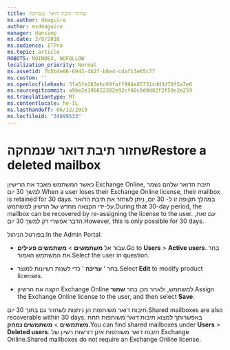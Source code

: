 ```yaml
---
title: שחזור תיבת דואר שנמחקה
ms.author: dmaguire
author: msdmaguire
manager: dansimp
ms.date: 2/8/2018
ms.audience: ITPro
ms.topic: article
ROBOTS: NOINDEX, NOFOLLOW
localization_priority: Normal
ms.assetid: 7b5b4e06-6943-4b2f-b8e4-cdaf13e65c77
ms.custom: ''
ms.openlocfilehash: 3fa5fe283ebc89faff984e85731cdd3d70f5a7e6
ms.sourcegitcommit: a9be2e396022382e92cf40c0d0d82f2f59c2e259
ms.translationtype: MT
ms.contentlocale: he-IL
ms.lasthandoff: 06/12/2019
ms.locfileid: "34899533"
---
```

# <a name="restore-a-deleted-mailbox"></a><span data-ttu-id="5b6b6-102">שחזור תיבת דואר שנמחקה</span><span class="sxs-lookup"><span data-stu-id="5b6b6-102">Restore a deleted mailbox</span></span>

<span data-ttu-id="5b6b6-103">כאשר המשתמש מאבד את הרישיון Exchange Online, תיבת הדואר שלהם נשמר למשך 30 יום.</span><span class="sxs-lookup"><span data-stu-id="5b6b6-103">When a user loses their Exchange Online license, their mailbox is retained for 30 days.</span></span> <span data-ttu-id="5b6b6-104">במהלך תקופה זו ל- 30 יום, ניתן לשחזר את תיבת הדואר על-ידי הקצאה מחדש של הרשיון למשתמש.</span><span class="sxs-lookup"><span data-stu-id="5b6b6-104">During that 30-day period, the mailbox can be recovered by re-assigning the license to the user.</span></span> <span data-ttu-id="5b6b6-105">עם זאת, הדבר אפשרי רק למשך 30 יום.</span><span class="sxs-lookup"><span data-stu-id="5b6b6-105">However, this is only possible for 30 days.</span></span>
  
<span data-ttu-id="5b6b6-106">בפורטל הניהול:</span><span class="sxs-lookup"><span data-stu-id="5b6b6-106">In the Admin Portal:</span></span>
  
- <span data-ttu-id="5b6b6-107">עבור אל **משתמשים** \> **משתמשים פעילים**.</span><span class="sxs-lookup"><span data-stu-id="5b6b6-107">Go to **Users** \> **Active users**.</span></span> <span data-ttu-id="5b6b6-108">בחר את המשתמש האמור.</span><span class="sxs-lookup"><span data-stu-id="5b6b6-108">Select the user in question.</span></span>

- <span data-ttu-id="5b6b6-109">בחר ' **עריכה** ' כדי לשנות רשיונות למוצר.</span><span class="sxs-lookup"><span data-stu-id="5b6b6-109">Select **Edit** to modify product licenses.</span></span>

- <span data-ttu-id="5b6b6-110">הקצה את הרשיון Exchange Online למשתמש, ולאחר מכן בחר **שמור**.</span><span class="sxs-lookup"><span data-stu-id="5b6b6-110">Assign the Exchange Online license to the user, and then select **Save**.</span></span>

<span data-ttu-id="5b6b6-111">תיבות דואר משותפות הן ניתנות לשחזור גם בתוך 30 יום.</span><span class="sxs-lookup"><span data-stu-id="5b6b6-111">Shared mailboxes are also recoverable within 30 days.</span></span> <span data-ttu-id="5b6b6-112">באפשרותך למצוא תיבות דואר משותפות תחת **משתמשים** \> **משתמשים נמחק**.</span><span class="sxs-lookup"><span data-stu-id="5b6b6-112">You can find shared mailboxes under **Users** \> **Deleted users**.</span></span> <span data-ttu-id="5b6b6-113">תיבות דואר משותפות אינן דורשות רשיון של Exchange Online.</span><span class="sxs-lookup"><span data-stu-id="5b6b6-113">Shared mailboxes do not require an Exchange Online license.</span></span>
  
